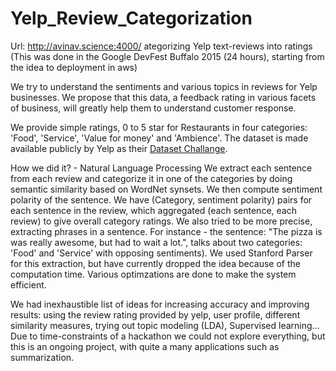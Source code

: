 # Yelp_Review_Categorization
Url: http://avinav.science:4000/
ategorizing Yelp text-reviews into ratings
(This was done in the Google DevFest Buffalo 2015 (24 hours), starting from the idea to deployment in aws)

We try to understand the sentiments and various topics in reviews for Yelp businesses. We propose that this data, a feedback rating in various facets of business, will greatly help them to understand customer response. 

We provide simple ratings, 0 to 5 star for Restaurants in four categories: 'Food', 'Service', 'Value for money' and 'Ambience'. The dataset is made available publicly by Yelp as their [Dataset Challange](http://www.yelp.com/dataset_challenge). 

How we did it? - Natural Language Processing
We extract each sentence from each review and categorize it in one of the categories by doing semantic similarity based on WordNet synsets. We then compute sentiment polarity of the sentence. We have (Category, sentiment polarity) pairs for each sentence in the review, which aggregated (each sentence, each review) to give overall category ratings. 
We also tried to be more precise, extracting phrases in a sentence. For instance - the sentence: "The pizza is was really awesome, but had to wait a lot.", talks about two categories: 'Food' and 'Service' with opposing sentiments). We used Stanford Parser for this extraction, but have currently dropped the idea because of the computation time.
Various optimzations are done to make the system efficient. 

We had inexhaustible list of ideas for increasing accuracy and improving results: using the review rating provided by yelp, user profile, different similarity measures,  trying out topic modeling (LDA), Supervised learning... Due to time-constraints of a hackathon we could not explore everything, but this is an ongoing project, with quite a many applications such as summarization. 
